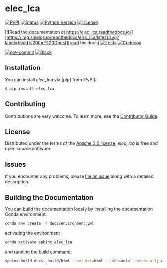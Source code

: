 # elec_lca

[![PyPI](https://img.shields.io/pypi/v/elec_lca.svg)][pypi status]
[![Status](https://img.shields.io/pypi/status/elec_lca.svg)][pypi status]
[![Python Version](https://img.shields.io/pypi/pyversions/elec_lca)][pypi status]
[![License](https://img.shields.io/pypi/l/elec_lca)][license]

[![Read the documentation at https://elec_lca.readthedocs.io/](https://img.shields.io/readthedocs/elec_lca/latest.svg?label=Read%20the%20Docs)][read the docs]
[![Tests](https://github.com/alexrob18/elec_lca/actions/workflows/python-test.yml/badge.svg)][tests]
[![Codecov](https://codecov.io/gh/alexrob18/elec_lca/branch/main/graph/badge.svg)][codecov]

[![pre-commit](https://img.shields.io/badge/pre--commit-enabled-brightgreen?logo=pre-commit&logoColor=white)][pre-commit]
[![Black](https://img.shields.io/badge/code%20style-black-000000.svg)][black]

[pypi status]: https://pypi.org/project/elec_lca/
[read the docs]: https://elec_lca.readthedocs.io/
[tests]: https://github.com/alexrob18/elec_lca/actions?workflow=Tests
[codecov]: https://app.codecov.io/gh/alexrob18/elec_lca
[pre-commit]: https://github.com/pre-commit/pre-commit
[black]: https://github.com/psf/black

## Installation

You can install _elec_lca_ via [pip] from [PyPI]:

```console
$ pip install elec_lca
```

## Contributing

Contributions are very welcome.
To learn more, see the [Contributor Guide][Contributor Guide].

## License

Distributed under the terms of the [Apache 2.0 license][License],
_elec_lca_ is free and open source software.

## Issues

If you encounter any problems,
please [file an issue][Issue Tracker] along with a detailed description.


<!-- github-only -->

[command-line reference]: https://elec_lca.readthedocs.io/en/latest/usage.html
[License]: https://github.com/alexrob18/elec_lca/blob/main/LICENSE
[Contributor Guide]: https://github.com/alexrob18/elec_lca/blob/main/CONTRIBUTING.md
[Issue Tracker]: https://github.com/alexrob18/elec_lca/issues


## Building the Documentation

You can build the documentation locally by installing the documentation Conda environment:

```bash
conda env create -f docs/environment.yml
```

activating the environment

```bash
conda activate sphinx_elec_lca
```

and [running the build command](https://www.sphinx-doc.org/en/master/man/sphinx-build.html#sphinx-build):

```bash
sphinx-build docs _build/html --builder=html --jobs=auto --write-all; open _build/html/index.html
```